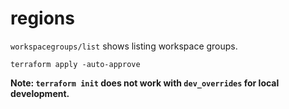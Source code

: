 # regions

`workspacegroups/list` shows listing workspace groups.

~~~ shell
terraform apply -auto-approve
~~~

**Note: `terraform init` does not work with `dev_overrides` for local development.**
